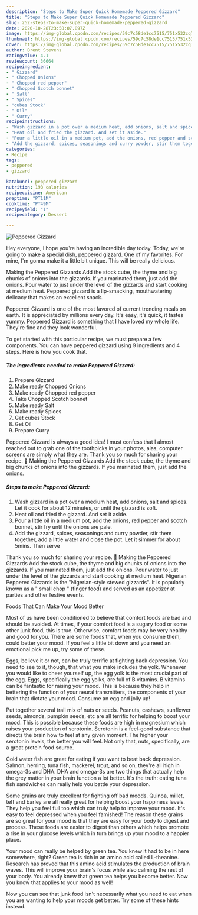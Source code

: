 ```yaml
---
description: "Steps to Make Super Quick Homemade Peppered Gizzard"
title: "Steps to Make Super Quick Homemade Peppered Gizzard"
slug: 252-steps-to-make-super-quick-homemade-peppered-gizzard
date: 2020-10-28T23:58:07.897Z
image: https://img-global.cpcdn.com/recipes/59c7c58de1cc7515/751x532cq70/peppered-gizzard-recipe-main-photo.jpg
thumbnail: https://img-global.cpcdn.com/recipes/59c7c58de1cc7515/751x532cq70/peppered-gizzard-recipe-main-photo.jpg
cover: https://img-global.cpcdn.com/recipes/59c7c58de1cc7515/751x532cq70/peppered-gizzard-recipe-main-photo.jpg
author: Brent Stevens
ratingvalue: 4.1
reviewcount: 36664
recipeingredient:
- " Gizzard"
- " Chopped Onions"
- " Chopped red pepper"
- " Chopped Scotch bonnet"
- " Salt"
- " Spices"
- "cubes Stock"
- " Oil"
- " Curry"
recipeinstructions:
- "Wash gizzard in a pot over a medium heat, add onions, salt and spices. Let it cook for about 12 minutes, or until the gizzard is soft."
- "Heat oil and fried the gizzard. And set it aside."
- "Pour a little oil in a medium pot, add the onions, red pepper and scotch bonnet, stir fry until the onions are pale."
- "Add the gizzard, spices, seasonings and curry powder, stir them together, add a little water and close the pot. Let it simmer for about 5mins. Then serve"
categories:
- Recipe
tags:
- peppered
- gizzard

katakunci: peppered gizzard 
nutrition: 198 calories
recipecuisine: American
preptime: "PT11M"
cooktime: "PT49M"
recipeyield: "1"
recipecategory: Dessert

---
```



![Peppered Gizzard](https://img-global.cpcdn.com/recipes/59c7c58de1cc7515/751x532cq70/peppered-gizzard-recipe-main-photo.jpg)

Hey everyone, I hope you're having an incredible day today. Today, we're going to make a special dish, peppered gizzard. One of my favorites. For mine, I'm gonna make it a little bit unique. This will be really delicious.

Making the Peppered Gizzards Add the stock cube, the thyme and big chunks of onions into the gizzards. If you marinated them, just add the onions. Pour water to just under the level of the gizzards and start cooking at medium heat. Peppered gizzard is a lip-smacking, mouthwatering delicacy that makes an excellent snack.

Peppered Gizzard is one of the most favored of current trending meals on earth. It is appreciated by millions every day. It's easy, it's quick, it tastes yummy. Peppered Gizzard is something that I have loved my whole life. They're fine and they look wonderful.


To get started with this particular recipe, we must prepare a few components. You can have peppered gizzard using 9 ingredients and 4 steps. Here is how you cook that.

<!--inarticleads1-->

##### The ingredients needed to make Peppered Gizzard:

1. Prepare  Gizzard
1. Make ready  Chopped Onions
1. Make ready  Chopped red pepper
1. Take  Chopped Scotch bonnet
1. Make ready  Salt
1. Make ready  Spices
1. Get cubes Stock
1. Get  Oil
1. Prepare  Curry


Peppered Gizzard is always a good idea! I must confess that I almost reached out to grab one of the toothpicks in your photos, alas, computer screens are simply what they are. Thank you so much for sharing your recipe. 🙂 Making the Peppered Gizzards Add the stock cube, the thyme and big chunks of onions into the gizzards. If you marinated them, just add the onions. 

<!--inarticleads2-->

##### Steps to make Peppered Gizzard:

1. Wash gizzard in a pot over a medium heat, add onions, salt and spices. Let it cook for about 12 minutes, or until the gizzard is soft.
1. Heat oil and fried the gizzard. And set it aside.
1. Pour a little oil in a medium pot, add the onions, red pepper and scotch bonnet, stir fry until the onions are pale.
1. Add the gizzard, spices, seasonings and curry powder, stir them together, add a little water and close the pot. Let it simmer for about 5mins. Then serve


Thank you so much for sharing your recipe. 🙂 Making the Peppered Gizzards Add the stock cube, the thyme and big chunks of onions into the gizzards. If you marinated them, just add the onions. Pour water to just under the level of the gizzards and start cooking at medium heat. Nigerian Peppered Gizzards is the &#34;Nigerian-style stewed gizzards&#34;. It is popularly known as a &#34; small chop &#34; (finger food) and served as an appetizer at parties and other festive events. 

Foods That Can Make Your Mood Better


Most of us have been conditioned to believe that comfort foods are bad and should be avoided. At times, if your comfort food is a sugary food or some other junk food, this is true. Otherwise, comfort foods may be very healthy and good for you. There are some foods that, when you consume them, could better your mood. If you feel a little bit down and you need an emotional pick me up, try some of these.

Eggs, believe it or not, can be truly terrific at fighting back depression. You need to see to it, though, that what you make includes the yolk. Whenever you would like to cheer yourself up, the egg yolk is the most crucial part of the egg. Eggs, specifically the egg yolks, are full of B vitamins. B vitamins can be fantastic for raising your mood. This is because they help in bettering the function of your neural transmitters, the components of your brain that dictate your mood. Consume an egg and jolly up!

Put together several trail mix of nuts or seeds. Peanuts, cashews, sunflower seeds, almonds, pumpkin seeds, etc are all terrific for helping to boost your mood. This is possible because these foods are high in magnesium which raises your production of serotonin. Serotonin is a feel-good substance that directs the brain how to feel at any given moment. The higher your serotonin levels, the better you will feel. Not only that, nuts, specifically, are a great protein food source.

Cold water fish are great for eating if you want to beat back depression. Salmon, herring, tuna fish, mackerel, trout, and so on, they're all high in omega-3s and DHA. DHA and omega-3s are two things that actually help the grey matter in your brain function a lot better. It's the truth: eating tuna fish sandwiches can really help you battle your depression. 

Some grains are truly excellent for fighting off bad moods. Quinoa, millet, teff and barley are all really great for helping boost your happiness levels. They help you feel full too which can truly help to improve your mood. It's easy to feel depressed when you feel famished! The reason these grains are so great for your mood is that they are easy for your body to digest and process. These foods are easier to digest than others which helps promote a rise in your glucose levels which in turn brings up your mood to a happier place.

Your mood can really be helped by green tea. You knew it had to be in here somewhere, right? Green tea is rich in an amino acid called L-theanine. Research has proved that this amino acid stimulates the production of brain waves. This will improve your brain's focus while also calming the rest of your body. You already knew that green tea helps you become better. Now you know that applies to your mood as well!

Now you can see that junk food isn't necessarily what you need to eat when you are wanting to help your moods get better. Try  some  of  these  hints  instead.

